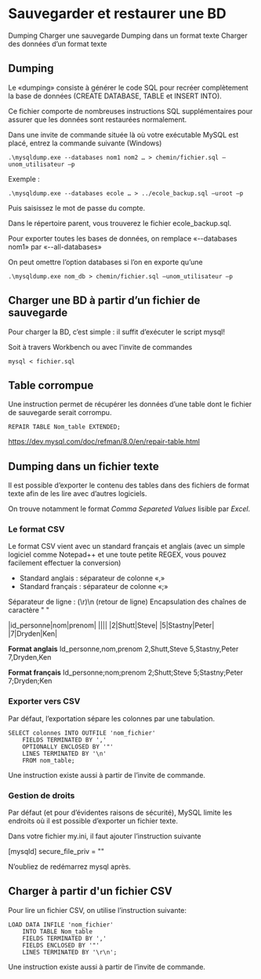 # Sauvegarder et restaurer une BD

Dumping
Charger une sauvegarde
Dumping dans un format texte
Charger des données d’un format texte

## Dumping

Le «dumping» consiste à générer le code SQL pour recréer complètement la base de données (CREATE DATABASE, TABLE et INSERT INTO).

Ce fichier comporte de nombreuses instructions SQL supplémentaires pour assurer que les données sont restaurées normalement.

Dans une invite de commande située là où votre exécutable MySQL est placé, entrez la commande suivante (Windows)

```console
.\mysqldump.exe --databases nom1 nom2 … > chemin/fichier.sql –unom_utilisateur –p
```

Exemple :
```console
.\mysqldump.exe --databases ecole … > ../ecole_backup.sql –uroot –p
```` 

Puis saisissez le mot de passe du compte.

Dans le répertoire parent, vous trouverez le fichier ecole_backup.sql.

Pour exporter toutes les bases de données, on remplace 
«--databases nom1» par «--all-databases»

On peut omettre l’option databases si l’on en exporte qu’une

```console
.\mysqldump.exe nom_db > chemin/fichier.sql –unom_utilisateur –p
```

## Charger une BD à partir d’un fichier de sauvegarde

Pour charger la BD, c’est simple : il suffit d’exécuter le script mysql!

Soit à travers Workbench ou avec l'invite de commandes

```console
mysql < fichier.sql
```

## Table corrompue

Une instruction permet de récupérer les données d’une table dont le fichier de sauvegarde serait corrompu.

```mysql
REPAIR TABLE Nom_table EXTENDED;
```

https://dev.mysql.com/doc/refman/8.0/en/repair-table.html

## Dumping dans un fichier texte

Il est possible d’exporter le contenu des tables dans des fichiers de format texte afin de les lire avec d’autres logiciels.

On trouve notamment le format *Comma Separeted Values* lisible par *Excel*. 

### Le format CSV

Le format CSV vient avec un standard français et anglais (avec un simple logiciel comme Notepad++ et une toute petite REGEX, vous pouvez facilement effectuer la conversion)

- Standard anglais : séparateur de colonne «,»
- Standard français : séparateur de colonne «;»

Séparateur de ligne : (\r)\n (retour de ligne)
Encapsulation des chaînes de caractère " "

|id_personne|nom|prenom|
||||
|2|Shutt|Steve|
|5|Stastny|Peter|
|7|Dryden|Ken|

**Format anglais**
Id_personne,nom,prenom
2,Shutt,Steve
5,Stastny,Peter
7,Dryden,Ken

**Format français**
Id_personne;nom;prenom
2;Shutt;Steve
5;Stastny;Peter
7;Dryden;Ken

### Exporter vers CSV

Par défaut, l’exportation sépare les colonnes par une tabulation.

```mysql
SELECT colonnes INTO OUTFILE 'nom_fichier'
    FIELDS TERMINATED BY ',' 
    OPTIONALLY ENCLOSED BY '"'
    LINES TERMINATED BY '\n'
    FROM nom_table;
```

Une instruction existe aussi à partir de l’invite de commande.

### Gestion de droits

Par défaut (et pour d’évidentes raisons de sécurité), MySQL limite les endroits où il est possible d’exporter un fichier texte.

Dans votre fichier my.ini, il faut ajouter l’instruction suivante 

[mysqld]
secure_file_priv = ""

N’oubliez de redémarrez mysql après.

## Charger à partir d'un fichier CSV

Pour lire un fichier CSV, on utilise l’instruction suivante:

```mysql
LOAD DATA INFILE 'nom_fichier' 
    INTO TABLE Nom_table
    FIELDS TERMINATED BY ',' 
    FIELDS ENCLOSED BY '"'
    LINES TERMINATED BY '\r\n';
```

Une instruction existe aussi à partir de l’invite de commande.